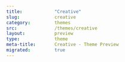 ```yaml
---
title:            "Creative"
slug:             creative
category:         themes
src:              /themes/creative
layout:           preview
type:             theme
meta-title:       Creative - Theme Preview
migrated:         true
---
```

